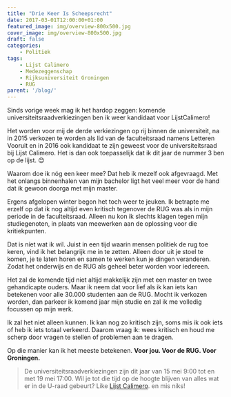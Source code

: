 ```yaml
---
title: "Drie Keer Is Scheepsrecht"
date: 2017-03-01T12:00:00+01:00
featured_image: img/overview-800x500.jpg
cover_image: img/overview-800x500.jpg
draft: false
categories: 
    - Politiek
tags:
    - Lijst Calimero
    - Medezeggenschap
    - Rijksuniversiteit Groningen
    - RUG
parent: '/blog/'
---
```


Sinds vorige week mag ik het hardop zeggen: komende universiteitsraadverkiezingen ben ik weer kandidaat voor Lijst​ Calimero!

Het worden voor mij de derde verkiezingen op rij binnen de universiteit, na in 2015 verkozen te worden als lid van de faculteitsraad namens Letteren Vooruit en in 2016 ook kandidaat te zijn geweest voor de universiteitsraad bij Lijst Calimero. Het is dan ook toepasselijk dat ik dit jaar de nummer 3 ben op de lijst. 😊

Waarom doe ik nóg een keer mee? Dat heb ik mezelf ook afgevraagd. Met het onlangs binnenhalen van mijn bachelor ligt het veel meer voor de hand dat ik gewoon doorga met mijn master.

Ergens afgelopen winter begon het toch weer te jeuken. Ik betrapte me erzelf op dat ik nog altijd even kritisch tegenover de RUG was als in mijn periode in de faculteitsraad. Alleen nu kon ik slechts klagen tegen mijn studiegenoten, in plaats van meewerken aan de oplossing voor die kritiekpunten. 

Dat is níet wat ik wil. Juist in een tijd waarin mensen politiek de rug toe keren, vind ik het belangrijk me in te zetten. Alleen door uit je stoel te komen, je te laten horen en samen te werken kun je dingen veranderen. Zodat het onderwijs en de RUG als geheel beter worden voor iedereen.

Het zal de komende tijd niet altijd makkelijk zijn met een master en twee gehandicapte ouders. Maar ik neem dat voor lief als ik kan iets kan betekenen voor alle 30.000 studenten aan de RUG. Mocht ik verkozen worden, dan parkeer ik komend jaar mijn studie en zal ik me volledig focussen op mijn werk.

Ik zal het niet alleen kunnen. Ik kan nog zo kritisch zijn, soms mis ik ook iets of heb ik iets totaal verkeerd. Daarom vraag ik: wees kritisch en houd me scherp door vragen te stellen of problemen aan te dragen. 


Op die manier kan ik het meeste betekenen. **Voor jou. Voor de RUG. Voor Groningen.**

> De universiteitsraadverkiezingen zijn dit jaar van 15 mei 9:00 tot en met 19 mei 17:00. Wil je tot die tijd op de hoogte blijven van alles wat er in de U-raad gebeurt? Like [Lijst Calimero](https://www.facebook.com/lijstcalimero/). en mis niks! 